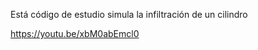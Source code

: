 Está código de estudio simula la infiltración de un cilindro

https://youtu.be/xbM0abEmcl0

                 
                 
                 
